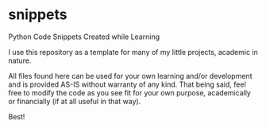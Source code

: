 # snippets
Python Code Snippets Created while Learning

I use this repository as a template for many of my little projects, academic in
nature.

All files found here can be used for your own learning and/or development and is
provided AS-IS without warranty of any kind. That being said, feel free to modify 
the code as you see fit for your own purpose, academically or financially (if at 
all useful in that way).

Best!
